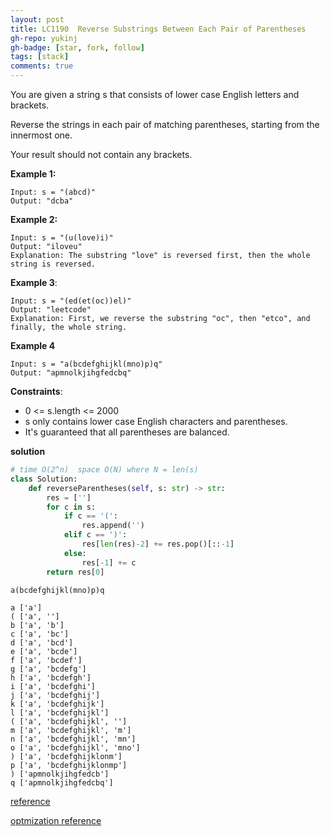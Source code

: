```yaml
---
layout: post
title: LC1190  Reverse Substrings Between Each Pair of Parentheses
gh-repo: yukinj
gh-badge: [star, fork, follow]
tags: [stack]
comments: true
---
```

You are given a string s that consists of lower case English letters and brackets. 

Reverse the strings in each pair of matching parentheses, starting from the innermost one.

Your result should not contain any brackets.

 

**Example 1:**
```
Input: s = "(abcd)"
Output: "dcba"
```
**Example 2:**
```
Input: s = "(u(love)i)"
Output: "iloveu"
Explanation: The substring "love" is reversed first, then the whole string is reversed.
```
**Example 3**:
```
Input: s = "(ed(et(oc))el)"
Output: "leetcode"
Explanation: First, we reverse the substring "oc", then "etco", and finally, the whole string.
```
**Example 4**
```
Input: s = "a(bcdefghijkl(mno)p)q"
Output: "apmnolkjihgfedcbq"
 ```

**Constraints**:

- 0 <= s.length <= 2000
- s only contains lower case English characters and parentheses.
- It's guaranteed that all parentheses are balanced.

**solution**
```python 
# time O(2^n)  space O(N) where N = len(s)
class Solution:
    def reverseParentheses(self, s: str) -> str:
        res = ['']
        for c in s:
            if c == '(':
                res.append('')
            elif c == ')':
                res[len(res)-2] += res.pop()[::-1]
            else:
                res[-1] += c
        return res[0]
```
```
a(bcdefghijkl(mno)p)q

a ['a']
( ['a', '']
b ['a', 'b']
c ['a', 'bc']
d ['a', 'bcd']
e ['a', 'bcde']
f ['a', 'bcdef']
g ['a', 'bcdefg']
h ['a', 'bcdefgh']
i ['a', 'bcdefghi']
j ['a', 'bcdefghij']
k ['a', 'bcdefghijk']
l ['a', 'bcdefghijkl']
( ['a', 'bcdefghijkl', '']
m ['a', 'bcdefghijkl', 'm']
n ['a', 'bcdefghijkl', 'mn']
o ['a', 'bcdefghijkl', 'mno']
) ['a', 'bcdefghijklonm']
p ['a', 'bcdefghijklonmp']
) ['apmnolkjihgfedcb']
q ['apmnolkjihgfedcbq']
```
[reference](https://leetcode-cn.com/problems/reverse-substrings-between-each-pair-of-parentheses/solution/1190-fan-zhuan-mei-dui-gua-hao-jian-de-zi-chuan-ji/)

[optmization reference](https://leetcode-cn.com/problems/reverse-substrings-between-each-pair-of-parentheses/solution/liang-bian-bian-li-shi-jian-fu-za-du-onkong-jian-f/)
